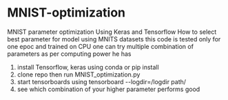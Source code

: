 # MNIST-optimization

MNIST parameter optimization Using Keras and Tensorflow
How to select best parameter for model using MNITS datasets
this code is tested only for one epoc and trained on CPU
one can try multiple combination of parameters as per computing power he has

1. install Tensorflow, keras using conda or pip install
2. clone repo then  run MNIST_optimization.py 
3. start tensorboards using tensorboard --logdir=/logdir path/
4. see which combination of your higher parameter performs good
